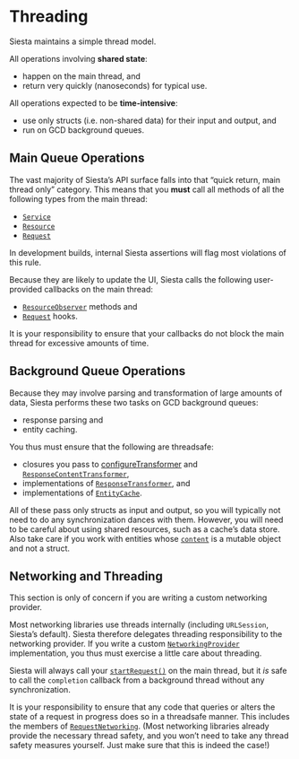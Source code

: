 # Threading

Siesta maintains a simple thread model.

All operations involving **shared state**:

  - happen on the main thread, and
  - return very quickly (nanoseconds) for typical use.

All operations expected to be **time-intensive**:

  - use only structs (i.e. non-shared data) for their input and output, and
  - run on GCD background queues.

## Main Queue Operations

The vast majority of Siesta’s API surface falls into that “quick return, main thread only” category. This means that you **must** call all methods of all the following types from the main thread:

  - [`Service`](https://bustoutsolutions.github.io/siesta/api/Classes/Service.html)
  - [`Resource`](https://bustoutsolutions.github.io/siesta/api/Classes/Resource.html)
  - [`Request`](https://bustoutsolutions.github.io/siesta/api/Protocols/Request.html)

In development builds, internal Siesta assertions will flag most violations of this rule.

Because they are likely to update the UI, Siesta calls the following user-provided callbacks on the main thread:

  - [`ResourceObserver`](https://bustoutsolutions.github.io/siesta/api/Protocols/ResourceObserver.html) methods and
  - [`Request`](https://bustoutsolutions.github.io/siesta/api/Protocols/Request.html) hooks.

It is your responsibility to ensure that your callbacks do not block the main thread for excessive amounts of time.

## Background Queue Operations

Because they may involve parsing and transformation of large amounts of data, Siesta performs these two tasks on GCD background queues:

  - response parsing and
  - entity caching.

You thus must ensure that the following are threadsafe:

  - closures you pass to [configureTransformer](https://bustoutsolutions.github.io/siesta/api/Classes/Service.html#//apple_ref/swift/Method/configureTransformer(_:requestMethods:atStage:action:onInputTypeMismatch:transformErrors:description:contentTransform:)) and [`ResponseContentTransformer`](https://bustoutsolutions.github.io/siesta/api/Structs/ResponseContentTransformer.html),
  - implementations of [`ResponseTransformer`](https://bustoutsolutions.github.io/siesta/api/Protocols/ResponseTransformer.html), and
  - implementations of [`EntityCache`](https://bustoutsolutions.github.io/siesta/api/Protocols/EntityCache.html).

All of these pass only structs as input and output, so you will typically not need to do any synchronization dances with them. However, you will need to be careful about using shared resources, such as a cache’s data store. Also take care if you work with entities whose [`content`](https://bustoutsolutions.github.io/siesta/api/Structs/Entity.html#//apple_ref/swift/Property/content) is a mutable object and not a struct.

## Networking and Threading

This section is only of concern if you are writing a custom networking provider.

Most networking libraries use threads internally (including `URLSession`, Siesta’s default). Siesta therefore delegates threading responsibility to the networking provider. If you write a custom [`NetworkingProvider`](https://bustoutsolutions.github.io/siesta/api/Protocols/NetworkingProvider.html) implementation, you thus must exercise a little care about threading.

Siesta will always call your [`startRequest()`](https://bustoutsolutions.github.io/siesta/api/Protocols/NetworkingProvider.html#//apple_ref/swift/Method/startRequest(_:completion:)) on the main thread, but it _is_ safe to call the `completion` callback from a background thread without any synchronization.

It is your responsibility to ensure that any code that queries or alters the state of a request in progress does so in a threadsafe manner. This includes the members of [`RequestNetworking`](https://bustoutsolutions.github.io/siesta/api/Protocols/RequestNetworking.html). (Most networking libraries already provide the necessary thread safety, and you won’t need to take any thread safety measures yourself. Just make sure that this is indeed the case!)
